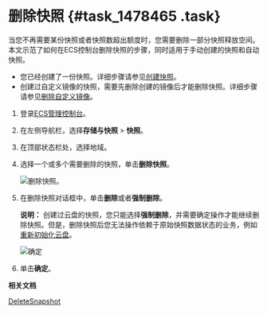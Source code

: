 # 删除快照 {#task_1478465 .task}

当您不再需要某份快照或者快照数超出额度时，您需要删除一部分快照释放空间。本文示范了如何在ECS控制台删除快照的步骤，同时适用于手动创建的快照和自动快照。

-   您已经创建了一份快照。详细步骤请参见[创建快照](cn.zh-CN/快照/使用快照/创建快照.md#)。
-   创建过自定义镜像的快照，需要先删除创建的镜像后才能删除快照。详细步骤请参见[删除自定义镜像](../cn.zh-CN/镜像/自定义镜像/删除自定义镜像.md#)。

1.  登录[ECS管理控制台](https://ecs.console.aliyun.com)。
2.  在左侧导航栏，选择**存储与快照** \> **快照**。
3.  在顶部状态栏处，选择地域。
4.  选择一个或多个需要删除的快照，单击**删除快照**。 

    ![删除快照。](http://static-aliyun-doc.oss-cn-hangzhou.aliyuncs.com/assets/img/1175194/156471165554074_zh-CN.png)

5.  在删除快照对话框中，单击**删除**或者**强制删除**。 

    **说明：** 创建过云盘的快照，您只能选择**强制删除**，并需要确定操作才能继续删除快照。但是，删除快照后您无法操作依赖于原始快照数据状态的业务，例如[重新初始化云盘](../cn.zh-CN/块存储/云盘/重新初始化云盘/重新初始化系统盘.md#)。

    ![确定](http://static-aliyun-doc.oss-cn-hangzhou.aliyuncs.com/assets/img/1175194/156471165554077_zh-CN.png)

6.  单击**确定**。

**相关文档**  


[DeleteSnapshot](../cn.zh-CN/API参考/快照/DeleteSnapshot.md#)

